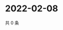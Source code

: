 # 2022-02-08

共 0 条

<!-- BEGIN WEIBO -->
<!-- 最后更新时间 Tue Feb 08 2022 12:17:08 GMT+0800 (China Standard Time) -->

<!-- END WEIBO -->
